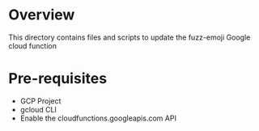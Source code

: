 # Overview

This directory contains files and scripts to update the fuzz-emoji Google cloud function

# Pre-requisites

- GCP Project
- gcloud CLI
- Enable the cloudfunctions.googleapis.com API

# 